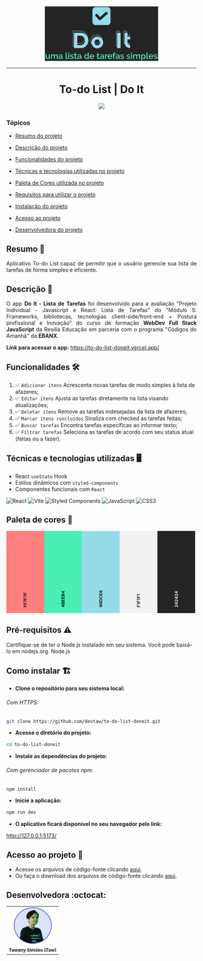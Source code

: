 <p align="center"><img src="./src/assets/img/logo-do-it.svg" width="300px;" alt="Logo - Do It"/></p>

<hr>

<h1 align="center"> To-do List | Do It </h1>

<p align="center"> <img src="http://img.shields.io/static/v1?label=STATUS&message=CONCLUIDO&color=GREEN&style=for-the-badge"/></p>

### Tópicos

- [Resumo do projeto](#resumo-pencil)

- [Descrição do projeto](#descrição-page_facing_up)

- [Funcionalidades do projeto](#funcionalidades-hammer_and_wrench)

- [Técnicas e tecnologias utilizadas no projeto](#técnicas-e-tecnologias-utilizadas-desktop_computer)

- [Paleta de Cores utilizada no projeto](#paleta-de-cores-art)

- [Requisitos para utilizar o projeto](#pré-requisitos-warning)

- [Instalação do projeto](#como-instalar-building_construction)

- [Acesso ao projeto](#acesso-ao-projeto-open_file_folder)

- [Desenvolvedora do projeto](#desenvolvedora-octocat)

## Resumo :pencil:

<p align="justify"> Aplicativo To-do List capaz de permitir que o usuário gerencie sua lista de tarefas de forma simples e eficiente.</p>

## Descrição :page_facing_up:

<p align="justify"> O app <b>Do It - Lista de Tarefas</b> foi desenvolvido para a avaliação "Projeto Individual - Javascript e React: Lista de Tarefas” do "Módulo 5: Frameworks, bibliotecas, tecnologias client-side/front-end + Postura profissional e Inovação" do curso de formação <b>WebDev Full Stack JavaScript</b> da Resilia Educação em parceria com o programa "Códigos do Amanhã" da <b>EBANX</b>.</p>

<b>Link para acessar o app:</b> https://to-do-list-doneit.vercel.app/

## Funcionalidades :hammer_and_wrench:

1. :white_check_mark: `Adicionar itens` Acrescenta novas tarefas de modo simples à lista de afazeres;
2. :white_check_mark: `Editar itens` Ajusta as tarefas diretamente na lista visando atualizações;
3. :white_check_mark: `Deletar itens` Remove as tarefas indesejadas da lista de afazeres;
4. :white_check_mark: `Marcar itens concluídos` Sinaliza com checked as tarefas feitas;
5. :white_check_mark: `Buscar tarefas` Encontra tarefas específicas ao informar texto;
6. :white_check_mark: `Filtrar tarefas` Seleciona as tarefas de acordo com seu status atual (feitas ou a fazer).

## Técnicas e tecnologias utilizadas :desktop_computer:

- React `useState` Hook
- Estilos dinâmicos com `styled-components`
- Componentes funcionais com `React`

![React](https://img.shields.io/badge/react-%2320232a.svg?style=for-the-badge&logo=react&logoColor=%2361DAFB)
![Vite](https://img.shields.io/badge/vite-%23646CFF.svg?style=for-the-badge&logo=vite&logoColor=white)
![Styled Components](https://img.shields.io/badge/styled--components-DB7093?style=for-the-badge&logo=styled-components&logoColor=white)
![JavaScript](https://img.shields.io/badge/javascript-%23323330.svg?style=for-the-badge&logo=javascript&logoColor=%23F7DF1E)
![CSS3](https://img.shields.io/badge/css3-%231572B6.svg?style=for-the-badge&logo=css3&logoColor=white)

## Paleta de cores :art:

<img src="./src/assets/img/paleta-cores-do-it-app.png" width="500x;" alt="Paleta de Cores do Projeto"/>

## Pré-requisitos :warning:

Certifique-se de ter o Node.js instalado em seu sistema. Você pode baixá-lo em nodejs.org.
Node.js

## Como instalar :building_construction:

- **Clone o repositório para seu sistema local:**

###### Com HTTPS:

```bash
git clone https://github.com/devtaw/to-do-list-doneit.git
```

- **Acesse o diretório do projeto:**

```bash
cd to-do-list-doneit
```

- **Instale as dependências do projeto:**

###### Com gerenciador de pacotes npm:

```bash
npm install
```

- **Inicie a aplicação:**

```bash
npm run dev
```

- **O aplicativo ficará disponível no seu navegador pelo link:**

http://127.0.0.1:5173/

## Acesso ao projeto :open_file_folder:

- Acesse os arquivos de código-fonte clicando [aqui](https://github.com/devtaw/to-do-list-doneit/tree/main/src).
- Ou faça o download dos arquivos de código-fonte clicando [aqui](https://github.com/devtaw/to-do-list-doneit/archive/refs/heads/main.zip).

## Desenvolvedora :octocat:

<table>
  <tr>
    <td align="center">
      <a href="#">
        <img src="./src/assets/img/profile-picture.png" width="100px;" alt="Foto de perfil"/><br>
        <sub>
          <b>Tawany Simões (Taw)</b>
        </sub>
      </a>
    </td>
  </tr>
 </table>
